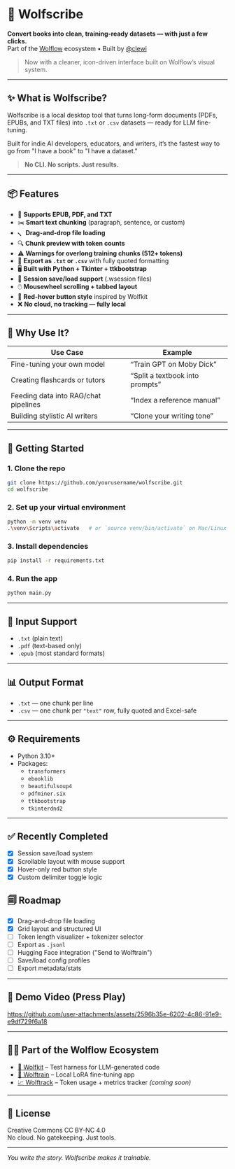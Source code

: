 # 🐺 Wolfscribe

**Convert books into clean, training-ready datasets — with just a few clicks.**  
Part of the [Wolflow](https://wolflow.ai) ecosystem • Built by [@clewi](https://github.com/clewi)

> Now with a cleaner, icon-driven interface built on Wolflow’s visual system.

---

## ✨ What is Wolfscribe?

Wolfscribe is a local desktop tool that turns long-form documents (PDFs, EPUBs, and TXT files) into `.txt` or `.csv` datasets — ready for LLM fine-tuning.

Built for indie AI developers, educators, and writers, it’s the fastest way to go from "I have a book" to "I have a dataset."

> **No CLI. No scripts. Just results.**

---

## 📦 Features

- 🧠 **Supports EPUB, PDF, and TXT**
- ✂️ **Smart text chunking** (paragraph, sentence, or custom)
- 🮢 **Drag-and-drop file loading**
- 🔍 **Chunk preview with token counts**
- ⚠️ **Warnings for overlong training chunks (512+ tokens)**
- 📂 **Export as `.txt` or `.csv`** with fully quoted formatting
- 🖥️ **Built with Python + Tkinter + ttkbootstrap**
- 💾 **Session save/load support** (.wsession files)
- 🖱️ **Mousewheel scrolling + tabbed layout**
- 🎨 **Red-hover button style** inspired by Wolfkit
- ❌ **No cloud, no tracking — fully local**

---

## 🥚 Why Use It?

| Use Case | Example |
|----------|---------|
| Fine-tuning your own model | “Train GPT on Moby Dick” |
| Creating flashcards or tutors | “Split a textbook into prompts” |
| Feeding data into RAG/chat pipelines | “Index a reference manual” |
| Building stylistic AI writers | “Clone your writing tone” |

---

## 🚀 Getting Started

### 1. Clone the repo

```bash
git clone https://github.com/yourusername/wolfscribe.git
cd wolfscribe
```

### 2. Set up your virtual environment

```bash
python -m venv venv
.\venv\Scripts\activate   # or `source venv/bin/activate` on Mac/Linux
```

### 3. Install dependencies

```bash
pip install -r requirements.txt
```

### 4. Run the app

```bash
python main.py
```

---

## 📁 Input Support

- `.txt` (plain text)
- `.pdf` (text-based only)
- `.epub` (most standard formats)

---

## 📊 Output Format

- `.txt` — one chunk per line
- `.csv` — one chunk per `"text"` row, fully quoted and Excel-safe

---

## ⚙️ Requirements

- Python 3.10+
- Packages:
  - `transformers`
  - `ebooklib`
  - `beautifulsoup4`
  - `pdfminer.six`
  - `ttkbootstrap`
  - `tkinterdnd2`

---

## ✅ Recently Completed

- [x] Session save/load system
- [x] Scrollable layout with mouse support
- [x] Hover-only red button style
- [x] Custom delimiter toggle logic

## 🗐 Roadmap

- [x] Drag-and-drop file loading
- [x] Grid layout and structured UI
- [ ] Token length visualizer + tokenizer selector
- [ ] Export as `.jsonl`
- [ ] Hugging Face integration ("Send to Wolftrain")
- [ ] Save/load config profiles
- [ ] Export metadata/stats

---

## 📸 Demo Video (Press Play)

https://github.com/user-attachments/assets/2596b35e-6202-4c86-91e9-e9df729f6a18

---

## 🧙‍♂️ Part of the Wolflow Ecosystem

- [🥚 Wolfkit](https://github.com/yourusername/wolfkit) – Test harness for LLM-generated code
- [🐺 Wolftrain](https://github.com/yourusername/wolftrain) – Local LoRA fine-tuning app
- [📈 Wolftrack](https://github.com/yourusername/wolftrack) – Token usage + metrics tracker *(coming soon)*

---

## 🤖 License

Creative Commons CC BY-NC 4.0  
No cloud. No gatekeeping. Just tools.

---

_You write the story. Wolfscribe makes it trainable._
